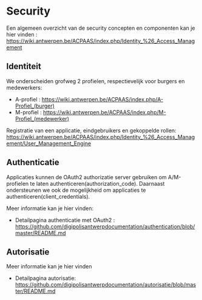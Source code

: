 # Security

Een algemeen overzicht van de security concepten en componenten kan je hier vinden : https://wiki.antwerpen.be/ACPAAS/index.php/Identity_%26_Access_Management 

## Identiteit

We onderscheiden grofweg 2 profielen, respectievelijk voor burgers en medewerkers:

* A-profiel : https://wiki.antwerpen.be/ACPAAS/index.php/A-Profiel_(burger)
* M-profiel : https://wiki.antwerpen.be/ACPAAS/index.php/M-Profiel_(medewerker)

Registratie van een applicatie, eindgebruikers en gekoppelde rollen:
https://wiki.antwerpen.be/ACPAAS/index.php/Identity_%26_Access_Management/User_Management_Engine



## Authenticatie

Applicaties kunnen de OAuth2 authorizatie server gebruiken om A/M-profielen te laten authenticeren(authorization_code). Daarnaast ondersteunen we ook de mogelijkheid om applicaties te authenticeren(client_credentials). 

Meer informatie kan je hier vinden: 
* Detailpagina authenticatie met OAuth2 : https://github.com/digipolisantwerpdocumentation/authentication/blob/master/README.md




## Autorisatie

Meer informatie kan je hier vinden
*  Detailpagina autorisatie: https://github.com/digipolisantwerpdocumentation/autorisatie/blob/master/README.md

